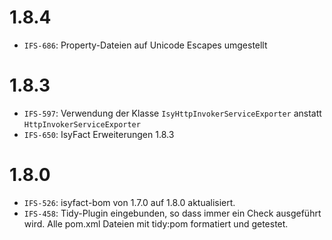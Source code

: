 # 1.8.4
- `IFS-686`: Property-Dateien auf Unicode Escapes umgestellt

# 1.8.3
- `IFS-597`: Verwendung der Klasse `IsyHttpInvokerServiceExporter` anstatt `HttpInvokerServiceExporter`
- `IFS-650`: IsyFact Erweiterungen 1.8.3

# 1.8.0
- `IFS-526`: isyfact-bom von 1.7.0 auf 1.8.0 aktualisiert.
- `IFS-458`: Tidy-Plugin eingebunden, so dass immer ein Check ausgeführt wird. Alle pom.xml Dateien mit tidy:pom formatiert und getestet.
